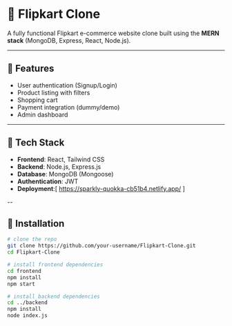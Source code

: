 # 🛒 Flipkart Clone

A fully functional Flipkart e-commerce website clone built using the **MERN stack** (MongoDB, Express, React, Node.js).

---

## 🚀 Features

- User authentication (Signup/Login)
- Product listing with filters
- Shopping cart
- Payment integration (dummy/demo)
- Admin dashboard

---

## 📂 Tech Stack

- **Frontend**: React, Tailwind CSS
- **Backend**: Node.js, Express.js
- **Database**: MongoDB (Mongoose)
- **Authentication**: JWT
- **Deployment**:[ https://sparkly-quokka-cb51b4.netlify.app/ ]

--

## 🔧 Installation

```bash
# clone the repo
git clone https://github.com/your-username/Flipkart-Clone.git
cd Flipkart-Clone

# install frontend dependencies
cd frontend
npm install
npm start

# install backend dependencies
cd ../backend
npm install
node index.js


